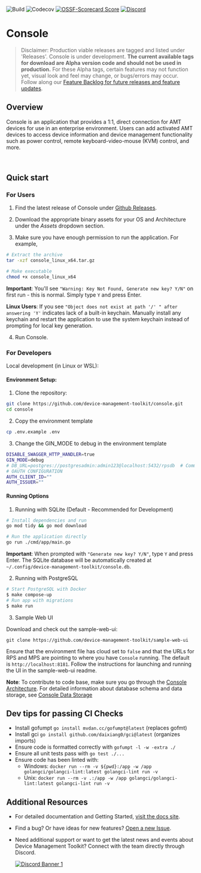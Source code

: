 ![Build](https://img.shields.io/github/actions/workflow/status/device-management-toolkit/console/ci.yml?style=for-the-badge&label=Build&logo=github)
![Codecov](https://img.shields.io/codecov/c/github/device-management-toolkit/console?style=for-the-badge&logo=codecov)
[![OSSF-Scorecard Score](https://img.shields.io/ossf-scorecard/github.com/device-management-toolkit/console?style=for-the-badge&label=OSSF%20Score)](https://api.securityscorecards.dev/projects/github.com/device-management-toolkit/console)
[![Discord](https://img.shields.io/discord/1063200098680582154?style=for-the-badge&label=Discord&logo=discord&logoColor=white&labelColor=%235865F2&link=https%3A%2F%2Fdiscord.gg%2FDKHeUNEWVH)](https://discord.gg/DKHeUNEWVH)

# Console

> Disclaimer: Production viable releases are tagged and listed under 'Releases'. Console is under development. **The current available tags for download are Alpha version code and should not be used in production.** For these Alpha tags, certain features may not function yet, visual look and feel may change, or bugs/errors may occur. Follow along our [Feature Backlog for future releases and feature updates](https://github.com/orgs/device-management-toolkit/projects/10).

## Overview

Console is an application that provides a 1:1, direct connection for AMT devices for use in an enterprise environment. Users can add activated AMT devices to access device information and device management functionality such as power control, remote keyboard-video-mouse (KVM) control, and more.

<br>

## Quick start 

### For Users

1. Find the latest release of Console under [Github Releases](https://github.com/device-management-toolkit/console/releases/latest).

2. Download the appropriate binary assets for your OS and Architecture under the *Assets* dropdown section.

3. Make sure you have enough permission to run the application. For example, 

```sh
# Extract the archive
tar -xzf console_linux_x64.tar.gz

# Make executable
chmod +x console_linux_x64
```

**Important**: You'll see `"Warning: Key Not Found, Generate new key? Y/N"` on first run - this is normal. Simply type `Y` and press Enter.

**Linux Users**: If you see  `"Object does not exist at path '/' " after answering 'Y'` indicates lack of a built-in keychain. 
Manually install any keychain and restart the application to use the system keychain instead of prompting for local key generation.

4. Run Console.

### For Developers

Local development (in Linux or WSL):

#### Environment Setup:

1. Clone the repository:

```sh
git clone https://github.com/device-management-toolkit/console.git
cd console
```

2. Copy the environment template

```sh
cp .env.example .env
```

3. Change the GIN_MODE to debug in the environment template

```sh
DISABLE_SWAGGER_HTTP_HANDLER=true
GIN_MODE=debug
# DB_URL=postgres://postgresadmin:admin123@localhost:5432/rpsdb  # Commented out for SQLite
# OAUTH CONFIGURATION
AUTH_CLIENT_ID=""
AUTH_ISSUER=""
```

#### Running Options

1. Running with SQLite (Default - Recommended for Development)

```sh
# Install dependencies and run
go mod tidy && go mod download

# Run the application directly
go run ./cmd/app/main.go
```

**Important**: When prompted with `"Generate new key? Y/N"`, type `Y` and press Enter.
The SQLite database will be automatically created at `~/.config/device-management-toolkit/console.db`.

2. Running with PostgreSQL

```sh
# Start PostgreSQL with Docker
$ make compose-up
# Run app with migrations
$ make run
```

3. Sample Web UI

Download and check out the sample-web-ui:
```
git clone https://github.com/device-management-toolkit/sample-web-ui
```

Ensure that the environment file has cloud set to `false` and that the URLs for RPS and MPS are pointing to where you have `Console` running. The default is `http://localhost:8181`. Follow the instructions for launching and running the UI in the sample-web-ui readme.

**Note**: To contribute to code base, make sure you go through the [Console Architecture](https://github.com/device-management-toolkit/console/wiki/Architecture-Overview).
For detailed information about database schema and data storage, see [Console Data Storage](https://github.com/device-management-toolkit/console/wiki/Console-Data-Storage)

## Dev tips for passing CI Checks

- Install gofumpt `go install mvdan.cc/gofumpt@latest` (replaces gofmt)
- Install gci `go install github.com/daixiang0/gci@latest` (organizes imports)
- Ensure code is formatted correctly with `gofumpt -l -w -extra ./`
- Ensure all unit tests pass with `go test ./...`
- Ensure code has been linted with:
  - Windows: `docker run --rm -v ${pwd}:/app -w /app golangci/golangci-lint:latest golangci-lint run -v`
  - Unix: `docker run --rm -v .:/app -w /app golangci/golangci-lint:latest golangci-lint run -v`


## Additional Resources

- For detailed documentation and Getting Started, [visit the docs site](https://device-management-toolkit.github.io/docs).

<!-- - Looking to contribute? [Find more information here about contribution guidelines and practices](.\CONTRIBUTING.md). -->

- Find a bug? Or have ideas for new features? [Open a new Issue](https://github.com/device-management-toolkit/console/issues).

- Need additional support or want to get the latest news and events about Device Management Toolkit? Connect with the team directly through Discord.

    [![Discord Banner 1](https://discordapp.com/api/guilds/1063200098680582154/widget.png?style=banner2)](https://discord.gg/DKHeUNEWVH)
